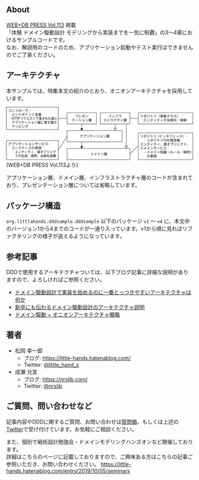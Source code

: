 ## About
[WEB+DB PRESS Vol.113](https://www.amazon.co.jp/WEB-DB-PRESS-Vol-113-PRESS%E7%B7%A8%E9%9B%86%E9%83%A8/dp/4297109050/ref=sr_1_1?qid=1570143543&s=books&sr=1-1&tag=maftracking156404-22&text=WEB%2BDB+PRESS%E7%B7%A8%E9%9B%86%E9%83%A8) 掲載  
「体験 ドメイン駆動設計 モデリングから実装までを一気に制覇」の3〜4章におけるサンプルコードです。  
なお、解説用のコードのため、アプリケーション起動やテスト実行はできませんのでご了承ください。


## アーキテクチャ
本サンプルでは、特集本文の紹介のとおり、オニオンアーキテクチャを採用しています。

![](image/architecture.png)
(WEB+DB PRESS Vol.113より)

アプリケーション層、ドメイン層、インフラストラクチャ層のコードが含まれており、プレゼンテーション層については省略しています。

## パッケージ構造

`org.littlahands.dddsample.dddsample` 以下のパッケージ `v1` 〜 `v4` に、本文中のバージョン1から4までのコードが一通り入っています。v1から順に見ればリファクタリングの様子が追えるようになっています。

## 参考記事
DDDで使用するアーキテクチャついては、以下ブログ記事に詳細な説明がありますので、よろしければご参照ください。

* [ドメイン駆動設計で実装を始めるのに一番とっつきやすいアーキテクチャは何か](https://little-hands.hatenablog.com/entry/2017/10/04/231743)
* [新卒にも伝わるドメイン駆動設計のアーキテクチャ説明](https://little-hands.hatenablog.com/entry/2018/12/10/ddd-architecture)
* [ドメイン駆動 + オニオンアーキテクチャ概略](https://little-hands.hatenablog.com/entry/2017/10/11/075634)

## 著者
* 松岡 幸一郎
  * ブログ: https://little-hands.hatenablog.com/
  * Twitter: [@little_hand_s](https://twitter.com/little_hand_s)
* 成瀬 允宣
  * ブログ: https://nrslib.com/
  * Twitter: [@nrslib](https://twitter.com/nrslib)


## ご質問、問い合わせなど
記事内容やDDDに関するご質問、お問い合わせは[質問箱](https://peing.net/ja/little_hands)、もしくは上述の[Twitter](https://twitter.com/little_hand_s)で受け付けています。お気軽にご相談ください。

また、個別で戦術設計勉強会・ドメインモデリングハンズオンなど開催しております。  
詳細はこちらのページに記載しておりますので、ご興味ある方はこちらの記事ご参照いただき、お問い合わせください。
https://little-hands.hatenablog.com/entry/2019/10/05/seminars

